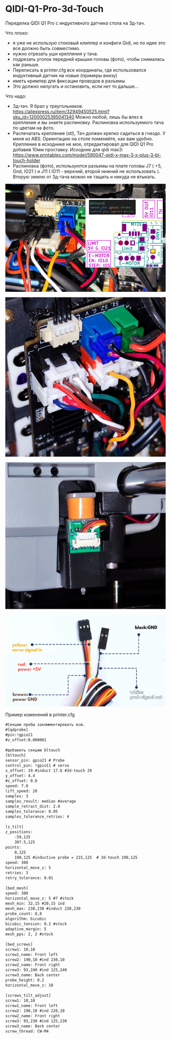 # QIDI-Q1-Pro-3d-Touch

Переделка QIDI Q1 Pro с индуктивного датчика стола на 3д-тач.

Что плохо:
- я уже не использую стоковый клиппер и конфиги Qidi, но по идее это все должно быть совместимо.
- нужно отрезать уши крепления у тача.
- подрезать уголок передней крышки головы (фото), чтобы снималась как раньше.
- Переписать в printer.cfg все координаты, где использовался индуктивный датчик на новые (примеры внизу)
- иметь кримпер для фиксации проводов в разъемы
- Это должно напугать и остановить, если нет то дальше...

Что надо:
- 3д-тач. Я брал у треугольников. https://aliexpress.ru/item/32949450525.html?sku_id=12000025395041340
  Можно любой, лишь бы влез в крепление и вы знаете распиновку.
  Распиновка используемого тача по цветам на фото.
- Распечатать крепление (stl), Тач должен крепко садиться в гнездо. У меня из ABS. Ориентацию на столе поменяйте, как вам удобно.
  Крепление в исходнике не мое, отредактировал для QIDI Q1 Pro добавив 10мм проставку. Исходник для qidi max3: https://www.printables.com/model/590047-qidi-x-max-3-x-plus-3-bl-touch-holder
- Распиновка (фото), используются pазъемы на плате головы J7 ( +5, Gnd, IO21 ) и J11 ( IO11 - верхний, второй нижний не использовать ).
  Вторую землю от 3д-тача можно не тащить и никуда не втыкать.

![Распиновка 3д-тач на голове](https://github.com/MicroSur/QIDI-Q1-Pro-3d-Touch/blob/main/3dt_head_pinout.jpg?raw=true "Распиновка 3д-тач на голове")

![Красивый вариант на голове](https://github.com/MicroSur/QIDI-Q1-Pro-3d-Touch/blob/main/last_pins_view.jpg?raw=true "Красивый вариант на голове")

![Крепление](https://github.com/MicroSur/QIDI-Q1-Pro-3d-Touch/blob/main/3dt_mount.jpg?raw=true "Крепление")

![Распиновка 3д-тач по цветам](https://github.com/MicroSur/QIDI-Q1-Pro-3d-Touch/blob/main/pinout_3dtouch.jpg?raw=true "Распиновка 3д-тач по цветам")


Пример изменений в printer.cfg

    #Секцию пробы закомментировать всю.
    #[qdprobe]
    #pin:!gpio21
    #z_offset:0.000001
    
    #добавить секцию bltouch
    [bltouch]
    sensor_pin: gpio21 # Probe
    control_pin: !gpio11 # servo
    x_offset: 29 #induct 17.6 #3d-touch 29
    y_offset: 4.4
    #z_offset: 0.0
    speed: 7.0 
    lift_speed: 20
    samples: 3
    samples_result: median #average
    sample_retract_dist: 2.0
    samples_tolerance: 0.05
    samples_tolerance_retries: 4
    
    [z_tilt]
    z_positions:
        -59,125
        307.5,125
    points:
        0,125
        190,125 #inductive probe = 215,125  # 3d-touch 190,125
    speed: 300
    horizontal_move_z: 5
    retries: 3
    retry_tolerance: 0.01
    
    [bed_mesh]
    speed: 300
    horizontal_move_z: 5 #7 #stock
    mesh_min: 32,15 #20,15 ind
    mesh_max: 230,230 #induct 230,230
    probe_count: 8,8
    algorithm: bicubic
    bicubic_tension: 0.2 #stock
    adaptive_margin: 5
    mesh_pps: 2, 2 #stock
    
    [bed_screws]
    screw1: 10,10
    screw1_name: Front left
    screw2: 190,10 #ind 230,10
    screw2_name: Front right
    screw3: 93,240 #ind 125,240
    screw3_name: Back center
    probe_height: 0.2
    horizontal_move_z: 10
    
    [screws_tilt_adjust]
    screw1: 10,10
    screw1_name: Front left
    screw2: 190,10 #ind 220,10
    screw2_name: Front right
    screw3: 93,230 #ind 125,230
    screw3_name: Back center
    screw_thread: CW-M4
    
    
